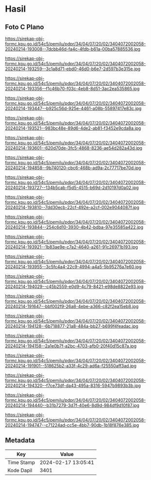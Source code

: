 # Hasil

## Foto C Plano

https://sirekap-obj-formc.kpu.go.id/54c5/pemilu/pdpr/34/04/07/20/02/3404072002058-20240214-193008--7dcbb46d-fa4c-4fdb-b61a-00ba57885536.jpg

https://sirekap-obj-formc.kpu.go.id/54c5/pemilu/pdpr/34/04/07/20/02/3404072002058-20240214-193259--3c1a8d71-ebd0-46d0-b6e7-2d597b3e315e.jpg

https://sirekap-obj-formc.kpu.go.id/54c5/pemilu/pdpr/34/04/07/20/02/3404072002058-20240214-193356--f1c46b70-f03c-4eb8-8d51-3ac2ea535865.jpg

https://sirekap-obj-formc.kpu.go.id/54c5/pemilu/pdpr/34/04/07/20/02/3404072002058-20240214-193447--b925c56d-925e-4461-a08b-55897417e83c.jpg

https://sirekap-obj-formc.kpu.go.id/54c5/pemilu/pdpr/34/04/07/20/02/3404072002058-20240214-193521--983bc48e-89d6-4de2-ab81-f3452e9cda8a.jpg

https://sirekap-obj-formc.kpu.go.id/54c5/pemilu/pdpr/34/04/07/20/02/3404072002058-20240214-193601--620d70de-3fc5-4868-8236-ae54d282a43d.jpg

https://sirekap-obj-formc.kpu.go.id/54c5/pemilu/pdpr/34/04/07/20/02/3404072002058-20240214-194858--9b740120-cbc6-468b-ad9a-2c77717be70d.jpg

https://sirekap-obj-formc.kpu.go.id/54c5/pemilu/pdpr/34/04/07/20/02/3404072002058-20240214-193727--134b5cab-f5d5-4515-b69d-2d10197d0a02.jpg

https://sirekap-obj-formc.kpu.go.id/54c5/pemilu/pdpr/34/04/07/20/02/3404072002058-20240214-193810--7dd30ecb-22cf-492e-a2cf-002e9044087f.jpg

https://sirekap-obj-formc.kpu.go.id/54c5/pemilu/pdpr/34/04/07/20/02/3404072002058-20240214-193844--254c6d10-3930-4b42-bdba-97e35585a422.jpg

https://sirekap-obj-formc.kpu.go.id/54c5/pemilu/pdpr/34/04/07/20/02/3404072002058-20240214-193921--1b83ae9e-c7a2-4640-a261-91c26971b193.jpg

https://sirekap-obj-formc.kpu.go.id/54c5/pemilu/pdpr/34/04/07/20/02/3404072002058-20240214-193955--3c5fc4a4-22c9-4994-a4a5-5b95276a7e60.jpg

https://sirekap-obj-formc.kpu.go.id/54c5/pemilu/pdpr/34/04/07/20/02/3404072002058-20240214-194029--c45b2559-e0d9-4c79-8421-e98de8822e93.jpg

https://sirekap-obj-formc.kpu.go.id/54c5/pemilu/pdpr/34/04/07/20/02/3404072002058-20240214-191647--bbf002f9-26a8-4ebe-a366-c82f2ea15eb8.jpg

https://sirekap-obj-formc.kpu.go.id/54c5/pemilu/pdpr/34/04/07/20/02/3404072002058-20240214-194128--6b718877-21a8-484a-bb27-b699f4feadac.jpg

https://sirekap-obj-formc.kpu.go.id/54c5/pemilu/pdpr/34/04/07/20/02/3404072002058-20240214-194158--2a1e0b7f-a2bc-4703-afb0-20f40d15c87a.jpg

https://sirekap-obj-formc.kpu.go.id/54c5/pemilu/pdpr/34/04/07/20/02/3404072002058-20240214-191901--518625b2-a33f-4c29-ad6a-f25550aff3ad.jpg

https://sirekap-obj-formc.kpu.go.id/54c5/pemilu/pdpr/34/04/07/20/02/3404072002058-20240214-194320--f7ce73df-da43-495a-8316-5947b9893b3b.jpg

https://sirekap-obj-formc.kpu.go.id/54c5/pemilu/pdpr/34/04/07/20/02/3404072002058-20240214-194440--b31b7279-3d7f-40e6-8d9d-984df9d10f87.jpg

https://sirekap-obj-formc.kpu.go.id/54c5/pemilu/pdpr/34/04/07/20/02/3404072002058-20240214-194747--c71224ad-cc5e-4bb7-90db-1b18f876e385.jpg


## Metadata

| Key        | Value               |
| ---------- | ------------------- |
| Time Stamp | 2024-02-17 13:05:41 |
| Kode Dapil | 3401                |



